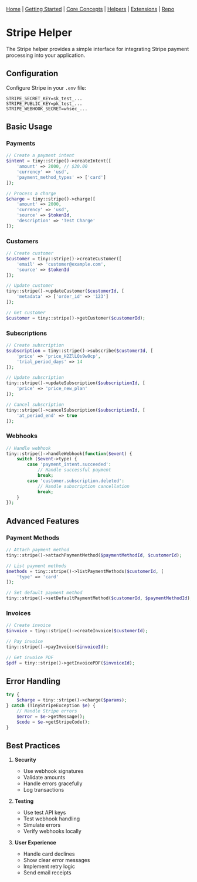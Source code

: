 [Home](../readme.md) | [Getting Started](../getting-started) | [Core Concepts](../core-concepts) | [Helpers](../helpers) | [Extensions](../extensions) | [Repo](https://github.com/ranaroussi/tiny)

# Stripe Helper

The Stripe helper provides a simple interface for integrating Stripe payment processing into your application.

## Configuration

Configure Stripe in your `.env` file:

```env
STRIPE_SECRET_KEY=sk_test_...
STRIPE_PUBLIC_KEY=pk_test_...
STRIPE_WEBHOOK_SECRET=whsec_...
```

## Basic Usage

### Payments

```php
// Create a payment intent
$intent = tiny::stripe()->createIntent([
    'amount' => 2000, // $20.00
    'currency' => 'usd',
    'payment_method_types' => ['card']
]);

// Process a charge
$charge = tiny::stripe()->charge([
    'amount' => 2000,
    'currency' => 'usd',
    'source' => $tokenId,
    'description' => 'Test Charge'
]);
```

### Customers

```php
// Create customer
$customer = tiny::stripe()->createCustomer([
    'email' => 'customer@example.com',
    'source' => $tokenId
]);

// Update customer
tiny::stripe()->updateCustomer($customerId, [
    'metadata' => ['order_id' => '123']
]);

// Get customer
$customer = tiny::stripe()->getCustomer($customerId);
```

### Subscriptions

```php
// Create subscription
$subscription = tiny::stripe()->subscribe($customerId, [
    'price' => 'price_H2ZlLQs9w0cp',
    'trial_period_days' => 14
]);

// Update subscription
tiny::stripe()->updateSubscription($subscriptionId, [
    'price' => 'price_new_plan'
]);

// Cancel subscription
tiny::stripe()->cancelSubscription($subscriptionId, [
    'at_period_end' => true
]);
```

### Webhooks

```php
// Handle webhook
tiny::stripe()->handleWebhook(function($event) {
    switch ($event->type) {
        case 'payment_intent.succeeded':
            // Handle successful payment
            break;
        case 'customer.subscription.deleted':
            // Handle subscription cancellation
            break;
    }
});
```

## Advanced Features

### Payment Methods

```php
// Attach payment method
tiny::stripe()->attachPaymentMethod($paymentMethodId, $customerId);

// List payment methods
$methods = tiny::stripe()->listPaymentMethods($customerId, [
    'type' => 'card'
]);

// Set default payment method
tiny::stripe()->setDefaultPaymentMethod($customerId, $paymentMethodId);
```

### Invoices

```php
// Create invoice
$invoice = tiny::stripe()->createInvoice($customerId);

// Pay invoice
tiny::stripe()->payInvoice($invoiceId);

// Get invoice PDF
$pdf = tiny::stripe()->getInvoicePDF($invoiceId);
```

## Error Handling

```php
try {
    $charge = tiny::stripe()->charge($params);
} catch (TinyStripeException $e) {
    // Handle Stripe errors
    $error = $e->getMessage();
    $code = $e->getStripeCode();
}
```

## Best Practices

1. **Security**
   - Use webhook signatures
   - Validate amounts
   - Handle errors gracefully
   - Log transactions

2. **Testing**
   - Use test API keys
   - Test webhook handling
   - Simulate errors
   - Verify webhooks locally

3. **User Experience**
   - Handle card declines
   - Show clear error messages
   - Implement retry logic
   - Send email receipts
